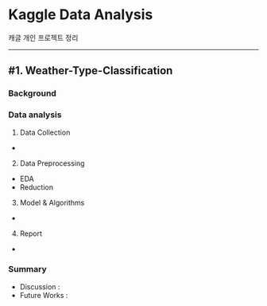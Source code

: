 # Kaggle Data Analysis
캐글 개인 프로젝트 정리

*** 

## #1. Weather-Type-Classification
### Background

### Data analysis
1. Data Collection
- 

2. Data Preprocessing
- EDA 
- Reduction 

3. Model & Algorithms
- 

4. Report
- 

### Summary
- Discussion : 
- Future Works : 
